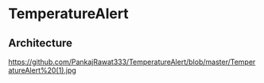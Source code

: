 # TemperatureAlert

## Architecture
https://github.com/PankajRawat333/TemperatureAlert/blob/master/TemperatureAlert%20(1).jpg

